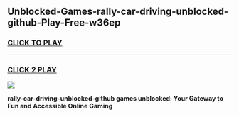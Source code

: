 
## Unblocked-Games-rally-car-driving-unblocked-github-Play-Free-w36ep
<h3>
<a href="https://premium76.site?title=rally-car-driving-unblocked-github&ref=10A">CLICK TO PLAY</a></h3>
<hr>

<h3>
<a href="https://premium76.site?title=rally-car-driving-unblocked-github&ref=10A">CLICK 2 PLAY</a>
  
</h3>

<a href="https://premium76.site?title=rally-car-driving-unblocked-github&ref=10A"><img src="https://clearcache.store/games.png"></a>


**rally-car-driving-unblocked-github games unblocked: Your Gateway to Fun and Accessible Online Gaming**
